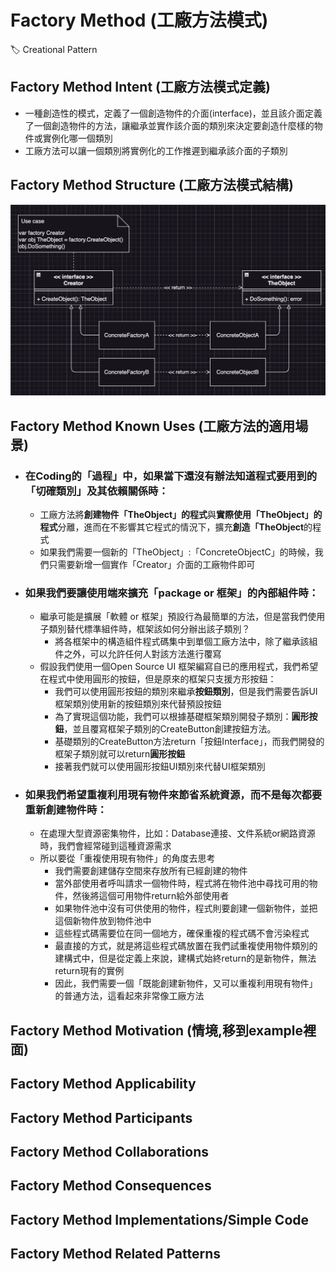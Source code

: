 # Factory Method (工廠方法模式)
:label: Creational Pattern

## Factory Method Intent (工廠方法模式定義)
- 一種創造性的模式，定義了一個創造物件的介面(interface)，並且該介面定義了一個創造物件的方法，讓繼承並實作該介面的類別來決定要創造什麼樣的物件或實例化哪一個類別
- 工廠方法可以讓一個類別將實例化的工作推遲到繼承該介面的子類別

## Factory Method Structure (工廠方法模式結構)
![image](./structure.png)

## Factory Method Known Uses (工廠方法的適用場景)
* ### 在Coding的「過程」中，如果當下還沒有辦法知道程式要用到的「切確類別」及其依賴關係時：
  - 工廠方法將**創建物件「TheObject」的程式**與**實際使用「TheObject」的程式**分離，進而在不影響其它程式的情況下，擴充**創造「TheObject**的程式
  - 如果我們需要一個新的「TheObject」:「ConcreteObjectC」的時候，我們只需要新增一個實作「Creator」介面的工廠物件即可
* ### 如果我們要讓使用端來擴充「package or 框架」的內部組件時：
  - 繼承可能是擴展「軟體 or 框架」預設行為最簡單的方法，但是當我們使用子類別替代標準組件時，框架該如何分辦出該子類別？
    - 將各框架中的構造組件程式碼集中到單個工廠方法中，除了繼承該組件之外，可以允許任何人對該方法進行覆寫
  - 假設我們使用一個Open Source UI 框架編寫自已的應用程式，我們希望在程式中使用圓形的按鈕，但是原來的框架只支援方形按鈕：
    - 我們可以使用圓形按鈕的類別來繼承**按鈕類別**，但是我們需要告訴UI框架類別使用新的按鈕類別來代替預設按鈕
    - 為了實現這個功能，我們可以根據基礎框架類別開發子類別：**圓形按鈕**，並且覆寫框架子類別的CreateButton創建按鈕方法。
    - 基礎類別的CreateButton方法return「按鈕Interface」，而我們開發的框架子類別就可以return**圓形按鈕**
    - 接著我們就可以使用圓形按鈕UI類別來代替UI框架類別
* ### 如果我們希望重複利用現有物件來節省系統資源，而不是每次都要重新創建物件時：
  - 在處理大型資源密集物件，比如：Database連接、文件系統or網路資源時，我們會經常碰到這種資源需求
  - 所以要從「重複使用現有物件」的角度去思考
    * 我們需要創建儲存空間來存放所有已經創建的物件
    * 當外部使用者呼叫請求一個物件時，程式將在物件池中尋找可用的物件，然後將這個可用物件return給外部使用者
    * 如果物件池中沒有可供使用的物件，程式則要創建一個新物件，並把這個新物件放到物件池中
    * 這些程式碼需要位在同一個地方，確保重複的程式碼不會污染程式
    * 最直接的方式，就是將這些程式碼放置在我們試重複使用物件類別的建構式中，但是從定義上來說，建構式始終return的是新物件，無法return現有的實例
    * 因此，我們需要一個「既能創建新物件，又可以重複利用現有物件」的普通方法，這看起來非常像工廠方法



## Factory Method Motivation (情境,移到example裡面)

## Factory Method Applicability



## Factory Method Participants

## Factory Method Collaborations

## Factory Method Consequences

## Factory Method Implementations/Simple Code

## Factory Method Related Patterns